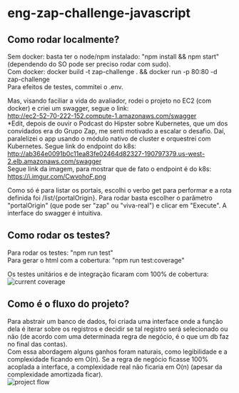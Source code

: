 # eng-zap-challenge-javascript

## Como rodar localmente?
Sem docker: basta ter o node/npm instalado: "npm install && npm start" (dependendo do SO pode ser preciso rodar com sudo).  
Com docker: docker build -t zap-challenge . && docker run -p 80:80 -d zap-challenge  
Para efeitos de testes, commitei o .env.  

Mas, visando faciliar a vida do avaliador, rodei o projeto no EC2 (com docker) e criei um swagger, segue o link:  
http://ec2-52-70-222-152.compute-1.amazonaws.com/swagger  
*Edit, depois de ouvir o Podcast do Hipster sobre Kubernetes, que um dos convidados era do Grupo Zap, me senti motivado a escalar o desafio. Daí, paralelizei o app usando o módulo nativo de cluster e orquestrei com Kubernetes.
Segue link do endpoint do k8s:  
http://ab364e0091b0c11ea83fe02464d82327-190797379.us-west-2.elb.amazonaws.com/swagger  
Segue link da imagem, para mostrar que de fato o endpoint é do k8s: https://i.imgur.com/CwvohoF.png  

Como só é para listar os portais, escolhi o verbo get para performar e a rota definida foi /list/{portalOrigin}. Para rodar basta escolher o parâmetro "portalOrigin" (que pode ser "zap" ou "viva-real") e clicar em "Execute". A interface do swagger é intuitiva.

## Como rodar os testes?
Para rodar os testes: "npm run test"  
Para gerar o html com a cobertura: "npm run test:coverage"  
  
Os testes unitários e de integração ficaram com 100% de cobertura:  
![current coverage](https://i.ibb.co/dtctWRj/Screenshot-from-2019-12-09-03-40-58.png)

## Como é o fluxo do projeto?
Para abstrair um banco de dados, foi criada uma interface onde a função dela é iterar sobre os registros e decidir se tal registro será selecionado ou não (de acordo com uma determinada regra de negócio, é o que um db faz no final das contas).  
Com essa abordagem alguns ganhos foram naturais, como legibilidade e a complexidade ficando em O(n). Se a regra de negócio ficasse 100% acoplada a interface, a complexidade real não ficaria em O(n) (apesar da complexidade amortizada ficar).  
![project flow](https://i.ibb.co/cQMCLvq/Screenshot-from-2019-12-09-03-28-13.png)
